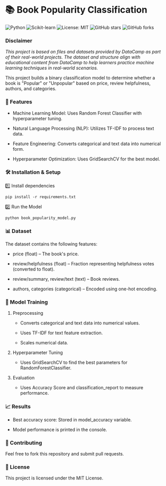 # 📚 Book Popularity Classification

![Python](https://img.shields.io/badge/Python-3.8-blue)
![Scikit-learn](https://img.shields.io/badge/Scikit--learn-0.24-orange)
![License: MIT](https://img.shields.io/badge/License-MIT-green)
![GitHub stars](https://img.shields.io/github/stars/wrrnchng/What-makes-a-Good-Book)
![GitHub forks](https://img.shields.io/github/forks/wrrnchng/What-makes-a-Good-Book)

### Disclaimer
*This project is based on files and datasets provided by DataCamp as part of their real-world projects. The dataset and structure align with educational content from DataCamp to help learners practice machine learning techniques in real-world scenarios.*

This project builds a binary classification model to determine whether a book is "Popular" or "Unpopular" based on price, review helpfulness, authors, and categories.

### 🚀 Features

  - Machine Learning Model: Uses Random Forest Classifier with hyperparameter tuning.

  - Natural Language Processing (NLP): Utilizes TF-IDF to process text data.

  - Feature Engineering: Converts categorical and text data into numerical form.

  - Hyperparameter Optimization: Uses GridSearchCV for the best model.
    
### 🛠️ Installation & Setup

1️⃣ Install dependencies

    pip install -r requirements.txt

2️⃣ Run the Model

    python book_popularity_model.py

### 📊 Dataset

The dataset contains the following features:

  - price (float) – The book's price.

  - review/helpfulness (float) – Fraction representing helpfulness votes (converted to float).

  - review/summary, review/text (text) – Book reviews.

  - authors, categories (categorical) – Encoded using one-hot encoding.

### 🤖 Model Training

1. Preprocessing

    - Converts categorical and text data into numerical values.

    - Uses TF-IDF for text feature extraction.

    - Scales numerical data.

2. Hyperparameter Tuning

    - Uses GridSearchCV to find the best parameters for RandomForestClassifier.

3. Evaluation

    - Uses Accuracy Score and classification_report to measure performance.

### 📈 Results

  - Best accuracy score: Stored in model_accuracy variable.

  - Model performance is printed in the console.

### 🤝 Contributing

Feel free to fork this repository and submit pull requests.

### 📜 License

This project is licensed under the MIT License.

